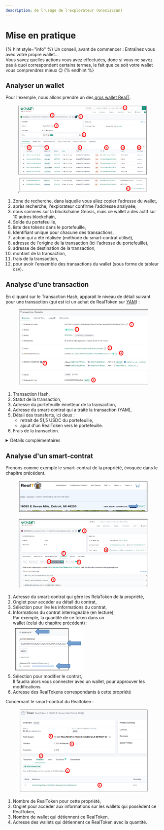 ```yaml
---
description: de l'usage de l'explorateur (GnosisScan)
---
```


# Mise en pratique

{% hint style="info" %}
Un conseil, avant de commencer : Entraînez vous avec votre propre wallet...\
Vous savez quelles actions vous avez effectuées, donc si vous ne savez pas à quoi correspondent certains termes, le fait que ce soit votre wallet vous comprendrez mieux :wink:
{% endhint %}

## Analyser un wallet

Pour l'exemple, nous allons prendre un des[ gros wallet RealT](../../la-communaute-realt/analyse-des-investisseurs.md).

<figure><img src="../../../.gitbook/assets/image (91).png" alt=""><figcaption></figcaption></figure>

1. Zone de recherche, dans laquelle vous allez copier l'adresse du wallet,
2. après recherche, l'explorateur confirme l'addresse analysée,
3. nous sommes sur la blockchaine Gnosis, mais ce wallet a des actif sur 10 autres blockchain,
4. Solde du portefeuille,
5. liste des tokens dans le portefeuille,
6. Identifiant unique pour chacune des transactions,
7. action qui a été réalisée (méthode du smart-contrat utilisé),
8. adresse de l'origine de la transaction (ici l'adresse du portefeuille),
9. adresse de destination de la transaction,
10. montant de la transaction,
11. frais de la transaction,
12. pour avoir l'ensemble des transactions du wallet (sous forme de tableur csv).

## Analyse d'une transaction

En cliquant sur le Transaction Hash, apparait le niveau de détail suivant pour une transaction (qui est ici un achat de RealToken sur  [YAM](../dex-swap/yam.md)) :&#x20;

<figure><img src="../../../.gitbook/assets/image (58).png" alt=""><figcaption></figcaption></figure>

1. Transaction Hash,
2. Statut de la transaction,
3. Adresse du portefeuille émetteur de la transaction,
4. Adresse du smart-contrat qui a traité la transaction (YAM),
5. Détail des transferts, ici deux :&#x20;
   * retrait de 51,5 USDC du portefeuille,
   * ajout d'un RealToken vers le portefeuille.
6. Frais de la transaction.

<details>

<summary>Détails complémentaires </summary>

![](<../../../.gitbook/assets/image (56).png>)

1. Accessible en ouvrant la flèche en bas de la page,
2. Fonction (Méthode) invoquée, lors de la transaction, sur le smart-contrat (YAM : BuywithPermit)
3. Données d'entrée vers le smart-contrat, en format décodé
4. ID de l'offre YAM,
5. Montant en USDC du RealToken (à multiplier par 10^6, pour l'obtenir en décimal)
6. Quantité de RealToken acheté (à multiplier par 10^18 pour l'obtenir en décimal)

</details>

## Analyse d'un smart-contrat

Prenons comme exemple le smart-contrat de la propriété, évoquée dans le chapitre précédent.

<figure><img src="../../../.gitbook/assets/image (69).png" alt=""><figcaption></figcaption></figure>

<figure><img src="../../../.gitbook/assets/image (16).png" alt=""><figcaption></figcaption></figure>

1. Adresse du smart-contrat qui gère les RelaToken de la propriété,
2. Onglet pour accéder au détail du contrat,
3. Sélection pour lire les informations du contrat,
4. Informations du contrat interrogeable (en lecture),\
   Par exemple, la quantité de ce token dans un\
   &#x20;wallet (celui du chapitre précédent) : \
   ![](<../../../.gitbook/assets/image (4) (1).png>)
5. Sélection pour modifier le contrat,\
   Il faudra alors vous connecter avec un wallet, pour approuver les modifications.
6. Adresse des RealTokens correspondants à cette propriété

Concernant le smart-contrat du Realtoken :&#x20;

<figure><img src="../../../.gitbook/assets/image (3) (2).png" alt=""><figcaption></figcaption></figure>

1. Nombre de RealToken pour cette propriété,
2. Onglet pour accéder aux informations sur les wallets qui possèdent ce RealToken,
3. Nombre de wallet qui détiennent ce RealToken,
4. Adresse des wallets qui détiennent ce RealToken avec la quantité.
